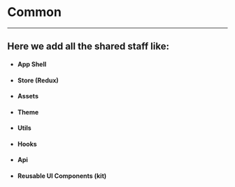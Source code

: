 # Common

---

## Here we add all the shared staff like: 
- #### App Shell 
- #### Store (Redux)
- #### Assets
- #### Theme
- #### Utils
- #### Hooks
- #### Api 
- #### Reusable UI Components (kit)


